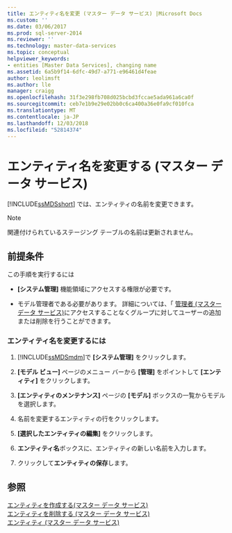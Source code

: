 ```yaml
---
title: エンティティ名を変更 (マスター データ サービス) |Microsoft Docs
ms.custom: ''
ms.date: 03/06/2017
ms.prod: sql-server-2014
ms.reviewer: ''
ms.technology: master-data-services
ms.topic: conceptual
helpviewer_keywords:
- entities [Master Data Services], changing name
ms.assetid: 6a5b9f14-6dfc-49d7-a771-e96461d4feae
author: leolimsft
ms.author: lle
manager: craigg
ms.openlocfilehash: 31f3e298fb708d025bcbd3fccae5ada961a6ca0f
ms.sourcegitcommit: ceb7e1b9e29e02bb0c6ca400a36e0fa9cf010fca
ms.translationtype: MT
ms.contentlocale: ja-JP
ms.lasthandoff: 12/03/2018
ms.locfileid: "52814374"
---
```

# <a name="change-an-entity-name-master-data-services"></a>エンティティ名を変更する (マスター データ サービス)
  [!INCLUDE[ssMDSshort](../includes/ssmdsshort-md.md)] では、エンティティの名前を変更できます。  
  
> [!NOTE]  
>  関連付けられているステージング テーブルの名前は更新されません。  
  
## <a name="prerequisites"></a>前提条件  
 この手順を実行するには  
  
-   **[システム管理]** 機能領域にアクセスする権限が必要です。  
  
-   モデル管理者である必要があります。 詳細については、「 [管理者 &#40;マスター データ サービス&#41;](administrators-master-data-services.md)にアクセスすることなくグループに対してユーザーの追加または削除を行うことができます。  
  
### <a name="to-change-an-entity-name"></a>エンティティ名を変更するには  
  
1.  [!INCLUDE[ssMDSmdm](../includes/ssmdsmdm-md.md)]で **[システム管理]** をクリックします。  
  
2.  **[モデル ビュー]** ページのメニュー バーから **[管理]** をポイントして **[エンティティ]** をクリックします。  
  
3.  **[エンティティのメンテナンス]** ページの **[モデル]** ボックスの一覧からモデルを選択します。  
  
4.  名前を変更するエンティティの行をクリックします。  
  
5.  **[選択したエンティティの編集]** をクリックします。  
  
6.  **エンティティ名**ボックスに、エンティティの新しい名前を入力します。  
  
7.  クリックして**エンティティの保存**します。  
  
## <a name="see-also"></a>参照  
 [エンティティを作成する&#40;マスター データ サービス&#41;](create-an-entity-master-data-services.md)   
 [エンティティを削除する (マスター データ サービス)](delete-an-entity-master-data-services.md)   
 [エンティティ (マスター データ サービス)](entities-master-data-services.md)  
  
  
